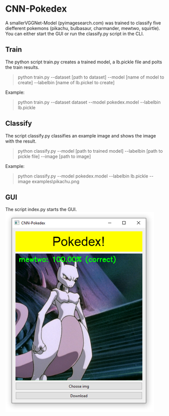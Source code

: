 # CNN-Pokedex
A smallerVGGNet-Model (pyimagesearch.com) was trained to classify five diefferent pokemons (pikachu, bulbasaur, charmander, mewtwo, squirtle). You can either start the GUI or run the classify.py script in the CLI.

## Train
The python script train.py creates a trained model, a lb.pickle file and polts the train results.
> python train.py --dataset [path to dataset] --model [name of model to create] --labelbin [name of lb.pickel to create]

Example:
> python train.py --dataset dataset --model pokedex.model --labelbin lb.pickle

## Classify
The script classify.py classifies an example image and shows the image with the result.
> python classify.py --model [path to trained model] --labelbin [path to pickle file] --image [path to image]

Example:
> python classify.py --model pokedex.model --labelbin lb.pickle --image examples\pikachu.png

## GUI
The script index.py starts the GUI.
![gui](gui.png)